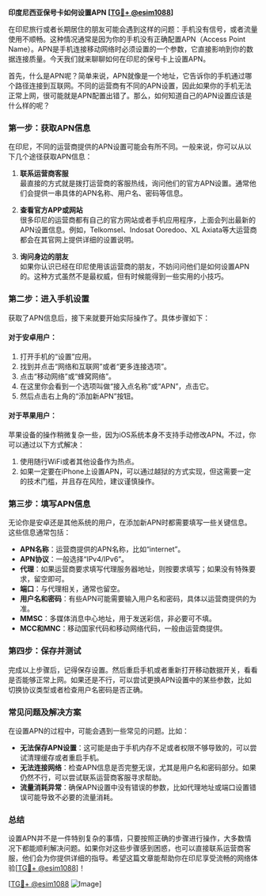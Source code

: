 **印度尼西亚保号卡如何设置APN [[TG💪+ @esim1088](https://t.me/s/esim1088)]**

在印尼旅行或者长期居住的朋友可能会遇到这样的问题：手机没有信号，或者流量使用不顺畅。这种情况通常是因为你的手机没有正确配置APN（Access Point Name）。APN是手机连接移动网络时必须设置的一个参数，它直接影响到你的数据连接质量。今天我们就来聊聊如何在印尼的保号卡上设置APN。

首先，什么是APN呢？简单来说，APN就像是一个地址，它告诉你的手机通过哪个路径连接到互联网。不同的运营商有不同的APN设置，因此如果你的手机无法正常上网，很可能就是APN配置出错了。那么，如何知道自己的APN设置应该是什么样的呢？

### **第一步：获取APN信息**

在印尼，不同的运营商提供的APN设置可能会有所不同。一般来说，你可以从以下几个途径获取APN信息：

1. **联系运营商客服**  
   最直接的方式就是拨打运营商的客服热线，询问他们的官方APN设置。通常他们会提供一串具体的APN名称、用户名、密码等信息。

2. **查看官方APP或网站**  
   很多印尼的运营商都有自己的官方网站或者手机应用程序，上面会列出最新的APN设置信息。例如，Telkomsel、Indosat Ooredoo、XL Axiata等大运营商都会在其官网上提供详细的设置说明。

3. **询问身边的朋友**  
   如果你认识已经在印尼使用该运营商的朋友，不妨问问他们是如何设置APN的。这种方式虽然不是最权威，但有时候能得到一些实用的小技巧。

### **第二步：进入手机设置**

获取了APN信息后，接下来就要开始实际操作了。具体步骤如下：

#### **对于安卓用户：**
1. 打开手机的“设置”应用。
2. 找到并点击“网络和互联网”或者“更多连接选项”。
3. 点击“移动网络”或“蜂窝网络”。
4. 在这里你会看到一个选项叫做“接入点名称”或“APN”，点击它。
5. 然后点击右上角的“添加新APN”按钮。

#### **对于苹果用户：**
苹果设备的操作稍微复杂一些，因为iOS系统本身不支持手动修改APN。不过，你可以通过以下方式解决：
1. 使用随行WiFi或者其他设备作为热点。
2. 如果一定要在iPhone上设置APN，可以通过越狱的方式实现，但这需要一定的技术门槛，并且存在风险，建议谨慎操作。

### **第三步：填写APN信息**

无论你是安卓还是其他系统的用户，在添加新APN时都需要填写一些关键信息。这些信息通常包括：

- **APN名称**：运营商提供的APN名称，比如“internet”。
- **APN协议**：一般选择“IPv4/IPv6”。
- **代理**：如果运营商要求填写代理服务器地址，则按要求填写；如果没有特殊要求，留空即可。
- **端口**：与代理相关，通常也留空。
- **用户名和密码**：有些APN可能需要输入用户名和密码，具体以运营商提供的为准。
- **MMSC**：多媒体消息中心地址，用于发送彩信，非必要可不填。
- **MCC和MNC**：移动国家代码和移动网络代码，一般由运营商提供。

### **第四步：保存并测试**

完成以上步骤后，记得保存设置。然后重启手机或者重新打开移动数据开关，看看是否能够正常上网。如果还是不行，可以尝试更换APN设置中的某些参数，比如切换协议类型或者检查用户名密码是否正确。

### **常见问题及解决方案**

在设置APN的过程中，可能会遇到一些常见的问题。比如：
- **无法保存APN设置**：这可能是由于手机内存不足或者权限不够导致的，可以尝试清理缓存或者重启手机。
- **无法连接网络**：检查APN信息是否完整无误，尤其是用户名和密码部分。如果仍然不行，可以尝试联系运营商客服寻求帮助。
- **流量消耗异常**：确保APN设置中没有错误的参数，比如代理地址或端口设置错误可能导致不必要的流量消耗。

### **总结**

设置APN并不是一件特别复杂的事情，只要按照正确的步骤进行操作，大多数情况下都能顺利解决问题。如果你对这些步骤感到困惑，也可以直接联系运营商客服，他们会为你提供详细的指导。希望这篇文章能帮助你在印尼享受流畅的网络体验[[TG💪+ @esim1088](https://t.me/s/esim1088)]！

[[TG💪+ @esim1088](https://t.me/s/esim1088) ![Image](https://i.postimg.cc/4NQfJmqS/Snipaste-2025-05-13-00-14-12.png)]
